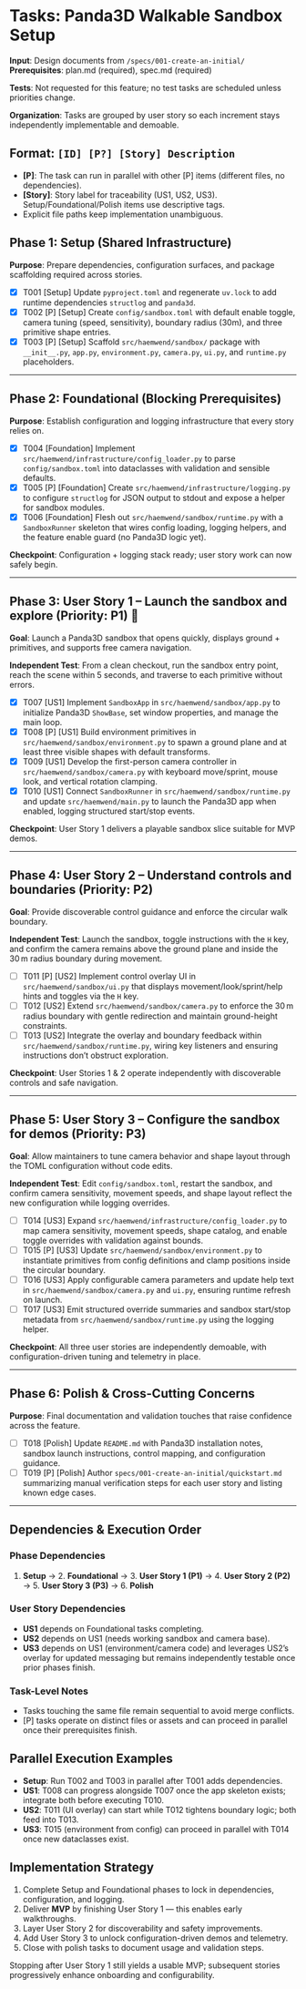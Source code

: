 # Tasks: Panda3D Walkable Sandbox Setup

**Input**: Design documents from `/specs/001-create-an-initial/`
**Prerequisites**: plan.md (required), spec.md (required)

**Tests**: Not requested for this feature; no test tasks are scheduled unless priorities change.

**Organization**: Tasks are grouped by user story so each increment stays independently implementable and demoable.

## Format: `[ID] [P?] [Story] Description`

- **[P]**: The task can run in parallel with other [P] items (different files, no dependencies).
- **[Story]**: Story label for traceability (US1, US2, US3). Setup/Foundational/Polish items use descriptive tags.
- Explicit file paths keep implementation unambiguous.

## Phase 1: Setup (Shared Infrastructure)

**Purpose**: Prepare dependencies, configuration surfaces, and package scaffolding required across stories.

- [X] T001 [Setup] Update `pyproject.toml` and regenerate `uv.lock` to add runtime dependencies `structlog` and `panda3d`.
- [X] T002 [P] [Setup] Create `config/sandbox.toml` with default enable toggle, camera tuning (speed, sensitivity), boundary radius (30m), and three primitive shape entries.
- [X] T003 [P] [Setup] Scaffold `src/haemwend/sandbox/` package with `__init__.py`, `app.py`, `environment.py`, `camera.py`, `ui.py`, and `runtime.py` placeholders.

---

## Phase 2: Foundational (Blocking Prerequisites)

**Purpose**: Establish configuration and logging infrastructure that every story relies on.

- [X] T004 [Foundation] Implement `src/haemwend/infrastructure/config_loader.py` to parse `config/sandbox.toml` into dataclasses with validation and sensible defaults.
- [X] T005 [P] [Foundation] Create `src/haemwend/infrastructure/logging.py` to configure `structlog` for JSON output to stdout and expose a helper for sandbox modules.
- [X] T006 [Foundation] Flesh out `src/haemwend/sandbox/runtime.py` with a `SandboxRunner` skeleton that wires config loading, logging helpers, and the feature enable guard (no Panda3D logic yet).

**Checkpoint**: Configuration + logging stack ready; user story work can now safely begin.

---

## Phase 3: User Story 1 – Launch the sandbox and explore (Priority: P1) 🎯

**Goal**: Launch a Panda3D sandbox that opens quickly, displays ground + primitives, and supports free camera navigation.

**Independent Test**: From a clean checkout, run the sandbox entry point, reach the scene within 5 seconds, and traverse to each primitive without errors.

- [X] T007 [US1] Implement `SandboxApp` in `src/haemwend/sandbox/app.py` to initialize Panda3D `ShowBase`, set window properties, and manage the main loop.
- [X] T008 [P] [US1] Build environment primitives in `src/haemwend/sandbox/environment.py` to spawn a ground plane and at least three visible shapes with default transforms.
- [X] T009 [US1] Develop the first-person camera controller in `src/haemwend/sandbox/camera.py` with keyboard move/sprint, mouse look, and vertical rotation clamping.
- [X] T010 [US1] Connect `SandboxRunner` in `src/haemwend/sandbox/runtime.py` and update `src/haemwend/main.py` to launch the Panda3D app when enabled, logging structured start/stop events.

**Checkpoint**: User Story 1 delivers a playable sandbox slice suitable for MVP demos.

---

## Phase 4: User Story 2 – Understand controls and boundaries (Priority: P2)

**Goal**: Provide discoverable control guidance and enforce the circular walk boundary.

**Independent Test**: Launch the sandbox, toggle instructions with the `H` key, and confirm the camera remains above the ground plane and inside the 30 m radius boundary during movement.

- [ ] T011 [P] [US2] Implement control overlay UI in `src/haemwend/sandbox/ui.py` that displays movement/look/sprint/help hints and toggles via the `H` key.
- [ ] T012 [US2] Extend `src/haemwend/sandbox/camera.py` to enforce the 30 m radius boundary with gentle redirection and maintain ground-height constraints.
- [ ] T013 [US2] Integrate the overlay and boundary feedback within `src/haemwend/sandbox/runtime.py`, wiring key listeners and ensuring instructions don’t obstruct exploration.

**Checkpoint**: User Stories 1 & 2 operate independently with discoverable controls and safe navigation.

---

## Phase 5: User Story 3 – Configure the sandbox for demos (Priority: P3)

**Goal**: Allow maintainers to tune camera behavior and shape layout through the TOML configuration without code edits.

**Independent Test**: Edit `config/sandbox.toml`, restart the sandbox, and confirm camera sensitivity, movement speeds, and shape layout reflect the new configuration while logging overrides.

- [ ] T014 [US3] Expand `src/haemwend/infrastructure/config_loader.py` to map camera sensitivity, movement speeds, shape catalog, and enable toggle overrides with validation against bounds.
- [ ] T015 [P] [US3] Update `src/haemwend/sandbox/environment.py` to instantiate primitives from config definitions and clamp positions inside the circular boundary.
- [ ] T016 [US3] Apply configurable camera parameters and update help text in `src/haemwend/sandbox/camera.py` and `ui.py`, ensuring runtime refresh on launch.
- [ ] T017 [US3] Emit structured override summaries and sandbox start/stop metadata from `src/haemwend/sandbox/runtime.py` using the logging helper.

**Checkpoint**: All three user stories are independently demoable, with configuration-driven tuning and telemetry in place.

---

## Phase 6: Polish & Cross-Cutting Concerns

**Purpose**: Final documentation and validation touches that raise confidence across the feature.

- [ ] T018 [Polish] Update `README.md` with Panda3D installation notes, sandbox launch instructions, control mapping, and configuration guidance.
- [ ] T019 [P] [Polish] Author `specs/001-create-an-initial/quickstart.md` summarizing manual verification steps for each user story and listing known edge cases.

---

## Dependencies & Execution Order

### Phase Dependencies

1. **Setup** → 2. **Foundational** → 3. **User Story 1 (P1)** → 4. **User Story 2 (P2)** → 5. **User Story 3 (P3)** → 6. **Polish**

### User Story Dependencies

- **US1** depends on Foundational tasks completing.
- **US2** depends on US1 (needs working sandbox and camera base).
- **US3** depends on US1 (environment/camera code) and leverages US2’s overlay for updated messaging but remains independently testable once prior phases finish.

### Task-Level Notes

- Tasks touching the same file remain sequential to avoid merge conflicts.
- [P] tasks operate on distinct files or assets and can proceed in parallel once their prerequisites finish.

## Parallel Execution Examples

- **Setup**: Run T002 and T003 in parallel after T001 adds dependencies.
- **US1**: T008 can progress alongside T007 once the app skeleton exists; integrate both before executing T010.
- **US2**: T011 (UI overlay) can start while T012 tightens boundary logic; both feed into T013.
- **US3**: T015 (environment from config) can proceed in parallel with T014 once new dataclasses exist.

## Implementation Strategy

1. Complete Setup and Foundational phases to lock in dependencies, configuration, and logging.
2. Deliver **MVP** by finishing User Story 1 — this enables early walkthroughs.
3. Layer User Story 2 for discoverability and safety improvements.
4. Add User Story 3 to unlock configuration-driven demos and telemetry.
5. Close with polish tasks to document usage and validation steps.

Stopping after User Story 1 still yields a usable MVP; subsequent stories progressively enhance onboarding and configurability.
